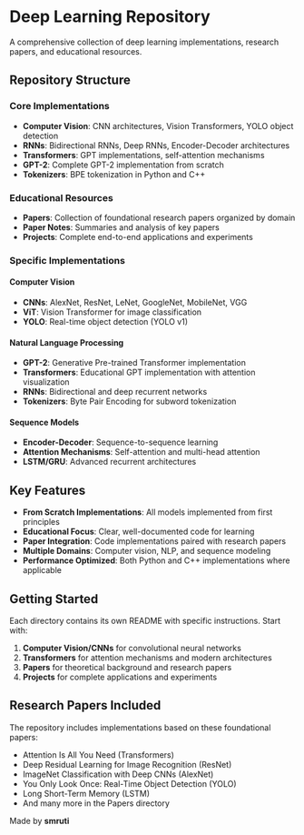 # Deep Learning Repository

A comprehensive collection of deep learning implementations, research papers, and educational resources.

## Repository Structure

### Core Implementations
- **Computer Vision**: CNN architectures, Vision Transformers, YOLO object detection
- **RNNs**: Bidirectional RNNs, Deep RNNs, Encoder-Decoder architectures
- **Transformers**: GPT implementations, self-attention mechanisms
- **GPT-2**: Complete GPT-2 implementation from scratch
- **Tokenizers**: BPE tokenization in Python and C++

### Educational Resources
- **Papers**: Collection of foundational research papers organized by domain
- **Paper Notes**: Summaries and analysis of key papers
- **Projects**: Complete end-to-end applications and experiments

### Specific Implementations

#### Computer Vision
- **CNNs**: AlexNet, ResNet, LeNet, GoogleNet, MobileNet, VGG
- **ViT**: Vision Transformer for image classification
- **YOLO**: Real-time object detection (YOLO v1)

#### Natural Language Processing
- **GPT-2**: Generative Pre-trained Transformer implementation
- **Transformers**: Educational GPT implementation with attention visualization
- **RNNs**: Bidirectional and deep recurrent networks
- **Tokenizers**: Byte Pair Encoding for subword tokenization

#### Sequence Models
- **Encoder-Decoder**: Sequence-to-sequence learning
- **Attention Mechanisms**: Self-attention and multi-head attention
- **LSTM/GRU**: Advanced recurrent architectures

## Key Features

- **From Scratch Implementations**: All models implemented from first principles
- **Educational Focus**: Clear, well-documented code for learning
- **Paper Integration**: Code implementations paired with research papers
- **Multiple Domains**: Computer vision, NLP, and sequence modeling
- **Performance Optimized**: Both Python and C++ implementations where applicable

## Getting Started

Each directory contains its own README with specific instructions. Start with:

1. **Computer Vision/CNNs** for convolutional neural networks
2. **Transformers** for attention mechanisms and modern architectures
3. **Papers** for theoretical background and research papers
4. **Projects** for complete applications and experiments

## Research Papers Included

The repository includes implementations based on these foundational papers:
- Attention Is All You Need (Transformers)
- Deep Residual Learning for Image Recognition (ResNet)
- ImageNet Classification with Deep CNNs (AlexNet)
- You Only Look Once: Real-Time Object Detection (YOLO)
- Long Short-Term Memory (LSTM)
- And many more in the Papers directory

Made by **smruti**

